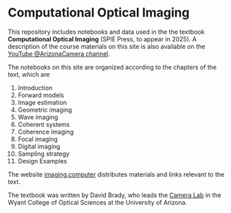 # Computational Optical Imaging 

This repository includes notebooks and data used in the the textbook **Computational Optical Imaging** (SPIE Press, to appear in 2025). A description of the course materials on this site is also available on the [YouTube @ArizonaCamera channel](https://www.youtube.com/@ArizonaCamera). 

The notebooks on this site are organized according to the chapters of the text, which are

1. Introduction
2. Forward models
3. Image estimation
4. Geometric imaging
5. Wave imaging
6. Coherent systems
7. Coherence imaging
8. Focal imaging
9. Digital imaging
10. Sampling strategy
11. Design Examples

The website [imaging.computer](https://imaging.computer) distributes materials and links relevant to the text. 

The textbook was written by David Brady, who leads the [Camera Lab](https://arizonacameralab.github.io/) in the Wyant College of Optical Sciences at the University of Arizona. 






